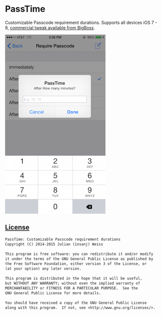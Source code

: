# PassTime

Customizable Passcode requirement durations. Supports all devices iOS 7 - 8, [commercial tweak available from BigBoss](http://cydia.saurik.com/package/com.insanj.passtime/).

![](screenshot.PNG)

## [License](LICENSE.md)

	PassTime: Customizable Passcode requirement durations
	Copyright (C) 2014-2015 Julian (insanj) Weiss
	
    This program is free software: you can redistribute it and/or modify
    it under the terms of the GNU General Public License as published by
    the Free Software Foundation, either version 3 of the License, or
    (at your option) any later version.

    This program is distributed in the hope that it will be useful,
    but WITHOUT ANY WARRANTY; without even the implied warranty of
    MERCHANTABILITY or FITNESS FOR A PARTICULAR PURPOSE.  See the
    GNU General Public License for more details.

    You should have received a copy of the GNU General Public License
    along with this program.  If not, see <http://www.gnu.org/licenses/>.
